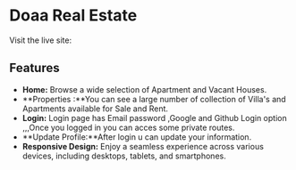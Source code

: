 # Doaa Real Estate

Visit the live site: 

## Features 

- **Home:** Browse a wide selection of Apartment and Vacant Houses.
- **Properties :**You can see a large number of collection of Villa's and Apartments available for Sale and Rent.
- **Login:** Login page has Email password ,Google and Github Login option ,,,Once you logged in you can acces some private routes.
- **Update Profile:**After login u can update your information.
- **Responsive Design:** Enjoy a seamless experience across various devices, including desktops, tablets, and smartphones.

